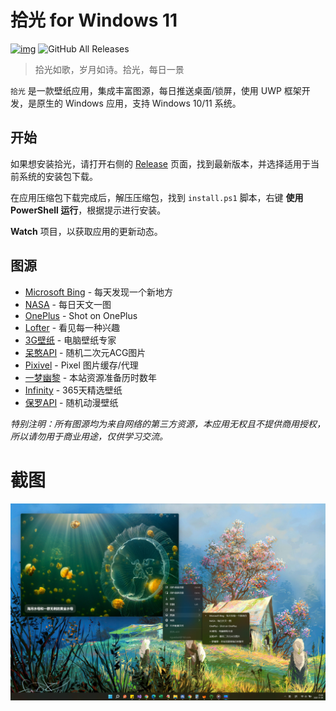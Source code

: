 # 拾光 for Windows 11

[![img](https://img.shields.io/github/release/nguaduot/TimelineWallpaper)](https://github.com/nguaduot/TimelineWallpaper/releases)
![GitHub All Releases](https://img.shields.io/github/downloads/nguaduot/TimelineWallpaper/total)

> 拾光如歌，岁月如诗。拾光，每日一景

`拾光` 是一款壁纸应用，集成丰富图源，每日推送桌面/锁屏，使用 UWP 框架开发，是原生的 Windows 应用，支持 Windows 10/11 系统。

## 开始

如果想安装拾光，请打开右侧的 [Release](https://github.com/nguaduot/TimelineWallpaper/releases) 页面，找到最新版本，并选择适用于当前系统的安装包下载。

在应用压缩包下载完成后，解压压缩包，找到 `install.ps1` 脚本，右键 **使用 PowerShell 运行**，根据提示进行安装。

**Watch** 项目，以获取应用的更新动态。

## 图源

+ [Microsoft Bing](https://cn.bing.com) - 每天发现一个新地方
+ [NASA](https://apod.nasa.gov/apod) - 每日天文一图
+ [OnePlus](https://photos.oneplus.com) - Shot on OnePlus
+ [Lofter](https://www.lofter.com) - 看见每一种兴趣
+ [3G壁纸](https://desk.3gbizhi.com) - 电脑壁纸专家
+ [呆憨API](https://api.daihan.top/html/acg.html) - 随机二次元ACG图片
+ [Pixivel](https://pixivel.moe) - Pixel 图片缓存/代理
+ [一梦幽黎](https://www.ymyouli.com) - 本站资源准备历时数年
+ [Infinity](http://cn.infinitynewtab.com) - 365天精选壁纸
+ [保罗API](https://api.paugram.com/help/wallpaper) - 随机动漫壁纸

*特别注明：所有图源均为来自网络的第三方资源，本应用无权且不提供商用授权，所以请勿用于商业用途，仅供学习交流。*

# 截图

![截图](./screenshot.jpg)
